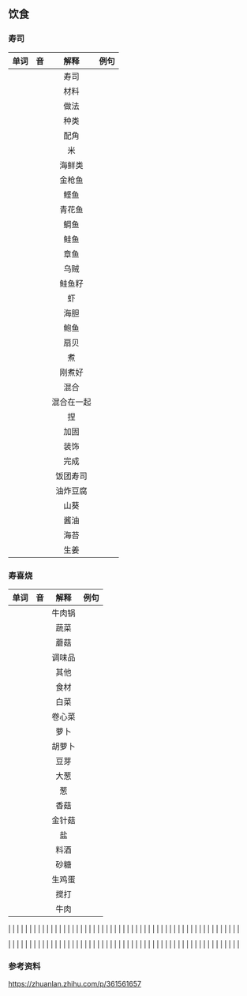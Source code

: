 ## 饮食

### 寿司

| 单词 | 音 | 解释 | 例句 |
| :---: | :---: | :---: | :---: |
|  |  | 寿司 |  |
|  |  | 材料 |  |
|  |  | 做法 |  |
|  |  | 种类 |  |
|  |  | 配角 |  |
|  |  | 米 |  |
|  |  | 海鲜类 |  |
|  |  | 金枪鱼 |  |
|  |  | 鲣鱼 |  |
|  |  | 青花鱼 |  |
|  |  | 鲷鱼 |  |
|  |  | 鲑鱼 |  |
|  |  | 章鱼 |  |
|  |  | 乌贼 |  |
|  |  | 鲑鱼籽 |  |
|  |  | 虾 |  |
|  |  | 海胆 |  |
|  |  | 鲍鱼 |  |
|  |  | 扇贝 |  |
|  |  | 煮 |  |
|  |  | 刚煮好 |  |
|  |  | 混合 |  |
|  |  | 混合在一起 |  |
|  |  | 捏 |  |
|  |  | 加固 |  |
|  |  | 装饰 |  |
|  |  | 完成 |  |
|  |  | 饭团寿司 |  |
|  |  | 油炸豆腐 |  |
|  |  | 山葵 |  |
|  |  | 酱油 |  |
|  |  | 海苔 |  |
|  |  | 生姜 |  |

### 寿喜烧

| 单词 | 音 | 解释 | 例句 |
| :---: | :---: | :---: | :---: |
|  |  | 牛肉锅 |  |
|  |  | 蔬菜 |  |
|  |  | 蘑菇 |  |
|  |  | 调味品 |  |
|  |  | 其他 |  |
|  |  | 食材 |  |
|  |  | 白菜 |  |
|  |  | 卷心菜 |  |
|  |  | 萝卜 |  |
|  |  | 胡萝卜 |  |
|  |  | 豆芽 |  |
|  |  | 大葱 |  |
|  |  | 葱 |  |
|  |  | 香菇 |  |
|  |  | 金针菇 |  |
|  |  | 盐 |  |
|  |  | 料酒 |  |
|  |  | 砂糖 |  |
|  |  | 生鸡蛋 |  |
|  |  | 搅打 |  |
|  |  | 牛肉 |  |



|  |  |  |  |
|  |  |  |  |
|  |  |  |  |
|  |  |  |  |
|  |  |  |  |
|  |  |  |  |
|  |  |  |  |
|  |  |  |  |
|  |  |  |  |
|  |  |  |  |
|  |  |  |  |




|  |  |  |  |
|  |  |  |  |
|  |  |  |  |
|  |  |  |  |
|  |  |  |  |
|  |  |  |  |
|  |  |  |  |
|  |  |  |  |
|  |  |  |  |
|  |  |  |  |
|  |  |  |  |












### 参考资料

https://zhuanlan.zhihu.com/p/361561657  